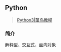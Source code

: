 ## Python

>[Python3|菜鸟教程](https://www.runoob.com/python3/python3-tutorial.html)

### 简介

解释型、交互式、面向对象

